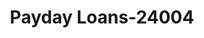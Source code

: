 ---
f_zip-code: 91710
f_state-code: CA
title: Payday Loans-24004
f_phone: 909-591-8096
f_city-only: Chino
f_address: 6040 Riverside Dr Chino
f_location-unique-id: '24004'
slug: payday-loans-24004
updated-on: '2024-05-30T13:46:58.046Z'
created-on: '2024-05-30T13:36:59.803Z'
published-on: '2024-05-30T13:54:32.469Z'
f_city-state: cms/city/chino-ca.md
f_company: cms/company/payday-loans.md
f_state: cms/state/california.md
layout: '[payday-loan].html'
tags: payday-loan
---